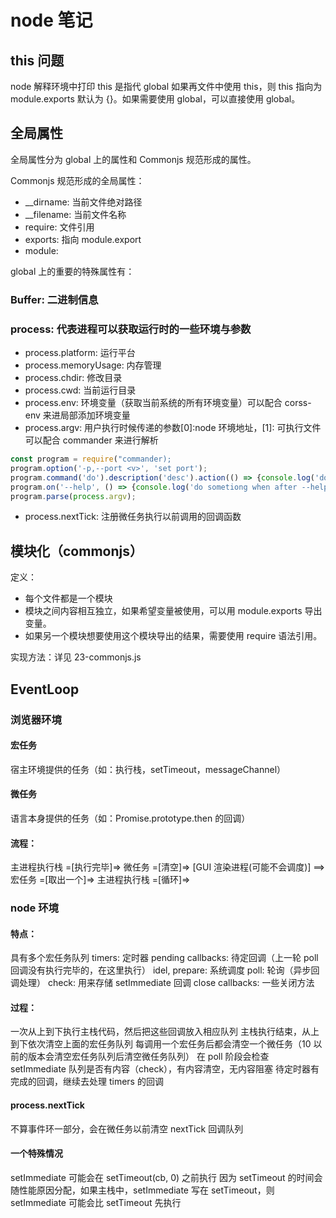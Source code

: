 # node 笔记

## this 问题

node 解释环境中打印 this 是指代 global
如果再文件中使用 this，则 this 指向为 module.exports 默认为 {}。如果需要使用 global，可以直接使用 global。

## 全局属性

全局属性分为 global 上的属性和 Commonjs 规范形成的属性。

Commonjs 规范形成的全局属性：

- \_\_dirname: 当前文件绝对路径
- \_\_filename: 当前文件名称
- require: 文件引用
- exports: 指向 module.export
- module:

global 上的重要的特殊属性有：

### Buffer: 二进制信息

### process: 代表进程可以获取运行时的一些环境与参数

- process.platform: 运行平台
- process.memoryUsage: 内存管理
- process.chdir: 修改目录
- process.cwd: 当前运行目录
- process.env: 环境变量（获取当前系统的所有环境变量）可以配合 corss-env 来进局部添加环境变量
- process.argv: 用户执行时候传递的参数[0]:node 环境地址，[1]: 可执行文件 可以配合 commander 来进行解析

```js
const program = require("commander);
program.option('-p,--port <v>', 'set port');
program.command('do').description('desc').action(() => {console.log('do someting')});
program.on('--help', () => {console.log('do sometiong when after --help')}) // 监听事件执行回调
program.parse(process.argv);
```

- process.nextTick: 注册微任务执行以前调用的回调函数

## 模块化（commonjs）

定义：

- 每个文件都是一个模块
- 模块之间内容相互独立，如果希望变量被使用，可以用 module.exports 导出变量。
- 如果另一个模块想要使用这个模块导出的结果，需要使用 require 语法引用。

实现方法：详见 23-commonjs.js

## EventLoop

### 浏览器环境

#### 宏任务

宿主环境提供的任务（如：执行栈，setTimeout，messageChannel）

#### 微任务

语言本身提供的任务（如：Promise.prototype.then 的回调）

#### 流程：

主进程执行栈 =[执行完毕]=> 微任务 =[清空]=> [GUI 渲染进程(可能不会调度)] ==> 宏任务 =[取出一个]=> 主进程执行栈 =[循环]=>

### node 环境

#### 特点：

具有多个宏任务队列
timers: 定时器
pending callbacks: 待定回调（上一轮 poll 回调没有执行完毕的，在这里执行）
idel, prepare: 系统调度
poll: 轮询（异步回调处理）
check: 用来存储 setImmediate 回调
close callbacks: 一些关闭方法

#### 过程：

一次从上到下执行主栈代码，然后把这些回调放入相应队列
主栈执行结束，从上到下依次清空上面的宏任务队列
每调用一个宏任务后都会清空一个微任务（10 以前的版本会清空宏任务队列后清空微任务队列）
在 poll 阶段会检查 setImmediate 队列是否有内容（check），有内容清空，无内容阻塞
待定时器有完成的回调，继续去处理 timers 的回调

#### process.nextTick

不算事件环一部分，会在微任务以前清空 nextTick 回调队列

#### 一个特殊情况

setImmediate 可能会在 setTimeout(cb, 0) 之前执行
因为 setTimeout 的时间会随性能原因分配，如果主栈中，setImmediate 写在 setTimeout，则 setImmediate 可能会比 setTimeout 先执行
